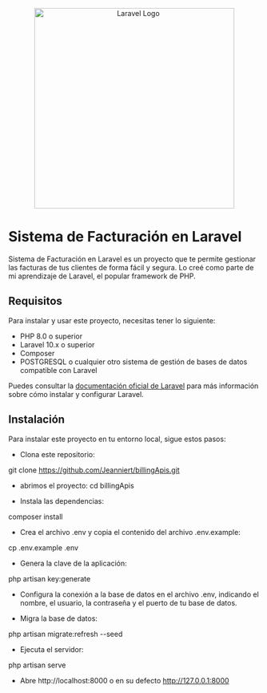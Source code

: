 <p align="center"><a href="https://laravel.com" target="_blank"><img src="https://raw.githubusercontent.com/laravel/art/master/logo-lockup/5%20SVG/2%20CMYK/1%20Full%20Color/laravel-logolockup-cmyk-red.svg" width="400" alt="Laravel Logo"></a></p>



# Sistema de Facturación en Laravel
Sistema de Facturación en Laravel es un proyecto que te permite gestionar las facturas de tus clientes de forma fácil y segura. Lo creé como parte de mi aprendizaje de Laravel, el popular framework de PHP.

## Requisitos
Para instalar y usar este proyecto, necesitas tener lo siguiente:

- PHP 8.0 o superior
- Laravel 10.x o superior
- Composer
- POSTGRESQL o cualquier otro sistema de gestión de bases de datos compatible con Laravel

Puedes consultar la [documentación oficial de Laravel](^1^) para más información sobre cómo instalar y configurar Laravel.

## Instalación
Para instalar este proyecto en tu entorno local, sigue estos pasos:

- Clona este repositorio:

git clone https://github.com/Jeanniert/billingApis.git

- abrimos el proyecto:
cd billingApis

- Instala las dependencias:

composer install
- Crea el archivo .env y copia el contenido del archivo .env.example:

cp .env.example .env
- Genera la clave de la aplicación:

php artisan key:generate
- Configura la conexión a la base de datos en el archivo .env, indicando el nombre, el usuario, la contraseña y el puerto de tu base de datos.

- Migra la base de datos:

php artisan migrate:refresh --seed
- Ejecuta el servidor:

php artisan serve
- Abre http://localhost:8000 o en su defecto http://127.0.0.1:8000
